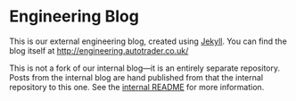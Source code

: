 # Engineering Blog

This is our external engineering blog, created using [Jekyll](https://jekyllrb.com/). You can find the blog itself at http://engineering.autotrader.co.uk/

This is not a fork of our internal blog—it is an entirely separate repository. Posts from the internal blog are hand published from that the internal repository to this one. See the [internal README](https://github.atcloud.io/AutoTrader/autotrader.github.atcloud.io) for more information.

